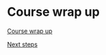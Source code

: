 # Course wrap up

[Course wrap up](Course%20wrap%20up%2013d409d8719042878f9a030662cefc9e/Course%20wrap%20up%204d47f60122f14d9da060751777fa39ac.md)

[Next steps](Course%20wrap%20up%2013d409d8719042878f9a030662cefc9e/Next%20steps%2074aecf4e53e14fc98aae27e534eed4df.md)
